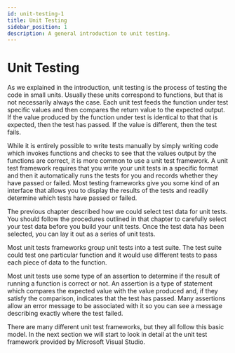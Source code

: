 ```yaml
---
id: unit-testing-1
title: Unit Testing
sidebar_position: 1
description: A general introduction to unit testing.
---
```


# Unit Testing

As we explained in the introduction, unit testing is the process of testing the code in small units. Usually these units correspond to functions, but that is not necessarily always the case. Each unit test feeds the function under test specific values and then compares the return value to the expected output. If the value produced by the function under test is identical to that that is expected, then the test has passed. If the value is different, then the test fails.

While it is entirely possible to write tests manually by simply writing code which invokes functions and checks to see that the values output by the functions are correct, it is more common to use a unit test framework. A unit test framework requires that you write your unit tests in a specific format and then it automatically runs the tests for you and records whether they have passed or failed. Most testing frameworks give you some kind of an interface that allows you to display the results of the tests and readily determine which tests have passed or failed.

The previous chapter described how we could select test data for unit tests. You should follow the procedures outlined in that chapter to carefully select your test data before you build your unit tests. Once the test data has been selected, you can lay it out as a series of unit tests.

Most unit tests frameworks group unit tests into a test suite. The test suite could test one particular function and it would use different tests to pass each piece of data to the function.

Most unit tests use some type of an assertion to determine if the result of running a function is correct or not. An assertion is a type of statement which compares the expected value with the value produced and, if they satisfy the comparison, indicates that the test has passed. Many assertions allow an error message to be associated with it so you can see a message describing exactly where the test failed.

There are many different unit test frameworks, but they all follow this basic model. In the next section we will start to look in detail at the unit test framework provided by Microsoft Visual Studio.
